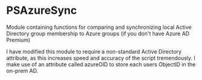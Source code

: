 # PSAzureSync
Module containing functions for comparing and synchronizing local Active Directory group membership to Azure groups (if you don't have Azure AD Premium)

I have modified this module to require a non-standard Active Directory attribute, as this increases speed and accuracy of the script tremendously. I make use of an attribute called azureOID to store each users ObjectID in the on-prem AD.
